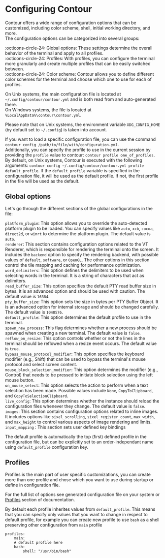 # Configuring Contour

Contour offers a wide range of configuration options that can be customized, including color scheme, shell, initial working directory, and more. <br/>
The configuration options can be categorized into several groups:

:octicons-circle-24: Global options: These settings determine the overall behavior of the terminal and apply to all profiles.<br/>
:octicons-circle-24: Profiles: With profiles, you can configure the terminal more granularly and create multiple profiles that can be easily switched between.<br/>
:octicons-circle-24: Color scheme: Contour allows you to define different color schemes for the terminal and choose which one to use for each of profiles. <br/>


On Unix systems, the main configuration file is located at  `~/.config/contour/contour.yml` and is both read from and auto-generated there. <br/>
On Windows systems, the file is located at  `%LocalAppData%\contour\contour.yml`.

Please note that on Unix systems, the environment variable `XDG_CONFIG_HOME` (by default set to `~/.config`) is taken into account.

If you want to load a specific configuration file, you can use the command `contour config /path/to/file/with/configuration.yml`. <br/>
Additionally, you can specify the profile to use in the current session by providing the `profile` value to contour:  `contour profile one_of_profiles`. <br/>
By default, on Unix systems, Contour is executed with the following arguments: `contour config ~/.config/contour/contour.yml profile default_profile`. If the `default_profile` variable is specified in the configuration file, it will be used as the default profile. If not, the first profile in the file will be used as the default.

## Global options

Let's go through the different sections of the global configurations in the file:

`platform_plugin`: This option allows you to override the auto-detected platform plugin to be loaded. You can specify values like `auto`, `xcb`, `cocoa`, `direct2d`, or `winrt` to determine the platform plugin. The default value is `auto`. <br/>
`renderer`: This section contains configuration options related to the VT Renderer, which is responsible for rendering the terminal onto the screen. It includes the `backend` option to specify  the rendering backend, with possible values of `default`, `software`, or `OpenGL`. The other options in this section control the tile mapping and caching for performance optimization. <br/>
`word_delimiters`: This option defines the delimiters to be used when selecting words in the terminal. It is a string of characters that act as delimiters. <br/>
`read_buffer_size`: This option specifies the default PTY read buffer size in bytes. It is an advanced option and should be used with caution. The default value is `16384`. <br/>
`pty_buffer_size`: This option sets the size in bytes per PTY Buffer Object. It is an advanced option for internal storage and should be changed carefully. The default value is `1048576`. <br/>
`default_profile`: This option determines the default profile to use in the terminal. <br/>
`spawn_new_process`: This flag determines whether a new process should be spawned when creating a new terminal. The default value is `false`. <br/>
`reflow_on_resize`: This option controls whether or not the lines in the terminal should be reflowed when a resize event occurs. The default value is `true`. <br/>
`bypass_mouse_protocol_modifier`: This option specifies the keyboard modifier (e.g., Shift) that can be used to bypass the terminal's mouse protocol and select screen content. <br/>
`mouse_block_selection_modifier`: This option determines the modifier (e.g., Control) that needs to be pressed to initiate block selection using the left mouse button. <br/>
`on_mouse_select`: This option selects the action to perform when a text selection has been made. Possible values include `None`, `CopyToClipboard`, and `CopyToSelectionClipboard`. <br/>
`live_config`: This option determines whether the instance should reload the configuration files whenever they change. The default value is `false`. <br/>
`images`: This section contains configuration options related to inline images. It includes options like `sixel_scrolling`, `sixel_register_count`, `max_width`, and `max_height` to control various aspects of image rendering and limits. <br/>
`input_mapping` : This section sets user defined key bindings

The default profile is automatically the top (first) defined profile in the configuration file, but can be explicitly set to an order-independant name using `default_profile` configuration key.


## Profiles
Profiles is the main part of user specific customizations, you can create more than one profile and chose which you want to use during startup or define in configuration file.

For the full list of options see generated configuration file on your system or [Profiles](profiles.md) section of documentation.

By default each profile inherites values from `default_profile`. This means that you can specify only values that you want to change in respect to default profile, for example you can create new profile to use `bash` as a shell preserving other configuration from `main` profile
```
profiles:
    main:
    # default profile here
    bash:
        shell: "/usr/bin/bash"

```
